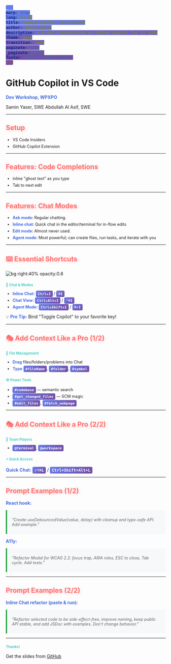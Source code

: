 ```yaml
---
marp: true
lang: en-US
title: GitHub Copilot for VS Code
author: Samin Yaser
description: A brief introduction to GitHub Copilot for VS Code
theme: gaia
transition: fade
paginate: true
_paginate: false
footer: '2025 © Samin Yaser'
---
```


<!-- 
TODO:
- Awesome vscode
- Pair programming
- Interesting settings
- Prompt boost extension
- Set budget to prevent overbilling
 -->

<!-- 
    _backgroundImage: linear-gradient(120deg, #89f7fe 0%, #66a6ff 100%);
-->

# <!--fit--> GitHub Copilot in VS Code

**Dev Workshop, WPXPO**

Samin Yaser, SWE
Abdullah Al Asif, SWE  

---

## Setup

- VS Code Insiders
- GitHub Copilot Extension

<style>
/* Global (deduped) styles formerly repeated across multiple slides */
h2 { color: #0366d6; }
strong { color: royalblue; }
</style>

---

## Features: Code Completions

- inline "ghost text" as you type
- Tab to next edit

<!-- Removed duplicate scoped style block (h2/strong) now covered by global styles -->

---

## Features: Chat Modes

- **Ask mode**: Regular chatting.
- **Inline chat**: Quick chat in the editor/terminal for in-flow edits  
- **Edit mode**: Almost never used.
- **Agent mode**: Most powerful; can create files, run tasks, and iterate with you

<!-- Removed duplicate scoped style block (h2/strong) now covered by global styles -->

---

## ⌨️ Essential Shortcuts

![bg right:40% opacity:0.8](https://images.unsplash.com/photo-1461749280684-dccba630e2f6?w=400)

### 💬 Chat & Modes  
- **Inline Chat:** `Ctrl+I` / `⌘I`
- **Chat View:** `Ctrl+Alt+I` / `⌃⌘I`
- **Agent Mode:** `Ctrl+Shift+I` / `⌘⇧I`

💡 **Pro Tip:** Bind "Toggle Copilot" to your favorite key!

<style scoped>
h2 { color: #ff6b6b; text-shadow: 2px 2px 4px rgba(0,0,0,0.3); }
h3 { color: #4ecdc4; margin-top: 20px; }
ul { font-size: 0.9em; }
li { margin: 8px 0; }
code { 
  background: linear-gradient(135deg, #667eea 0%, #764ba2 100%);
  color: white;
  padding: 4px 8px;
  border-radius: 6px;
  font-weight: bold;
}
</style>

---

## 🎭 Add Context Like a Pro (1/2)

### 📂 File Management
- **Drag** files/folders/problems into Chat
- **Type** `#fileName`, `#folder`, `#symbol`

### 🛠️ Power Tools
- `#codebase` — semantic search
- `#get_changed_files` — SCM magic
- `#edit_files`, `#fetch_webpage`

<style scoped>
h2 { 
  color: #ff6b6b;
  text-shadow: 2px 2px 8px rgba(255,107,107,0.3);
  font-size: 1.5em;
}
h3 { 
  color: #4ecdc4; 
  margin-bottom: 0px;
  font-size: 0.8em;
}
code {
  background: linear-gradient(135deg, #667eea 0%, #764ba2 100%);
  color: white;
  padding: 3px 6px;
  border-radius: 4px;
  font-size: 0.9em;
}
ul { font-size: 0.9em; }
li { margin: 6px 0; }
</style>

---

## 🎭 Add Context Like a Pro (2/2)

### 👥 Team Players  
- `@terminal`, `@workspace`

### ⚡ Quick Access
**Quick Chat:** `⇧⌥⌘L` / `Ctrl+Shift+Alt+L`

<style scoped>
h2 { 
  color: #ff6b6b;
  text-shadow: 2px 2px 8px rgba(255,107,107,0.3);
  font-size: 1.5em;
}
h3 { 
  color: #4ecdc4; 
  margin-bottom: 0px;
  font-size: 0.8em;
}
code {
  background: linear-gradient(135deg, #667eea 0%, #764ba2 100%);
  color: white;
  padding: 3px 6px;
  border-radius: 4px;
  font-size: 0.9em;
}
ul { font-size: 0.9em; }
li { margin: 6px 0; }
</style>

---

## Prompt Examples (1/2)

**React hook:**
> "Create useDebouncedValue<T>(value, delay) with cleanup and type-safe API. Add example."

**A11y:**
> "Refactor Modal for WCAG 2.2: focus trap, ARIA roles, ESC to close, Tab cycle. Add tests."

<style scoped>
blockquote { 
  background: #f6f8fa; 
  border-left: 4px solid #28a745; 
  padding: 10px 15px; 
  font-style: italic;
  font-size: 0.9em;
  margin: 10px 0;
}
</style>

---

## Prompt Examples (2/2)

**Inline Chat refactor (paste & run):**
> "Refactor selected code to be side-effect-free, improve naming, keep public API stable, and add JSDoc with examples. Don't change behavior."

<style scoped>
blockquote { 
  background: #f6f8fa; 
  border-left: 4px solid #28a745; 
  padding: 10px 15px; 
  font-style: italic;
  font-size: 0.9em;
  margin: 10px 0;
}
</style>

---

### Thanks!

Get the slides from [GitHub](https://github.com/SaminYaser-work/copilot-presentation)